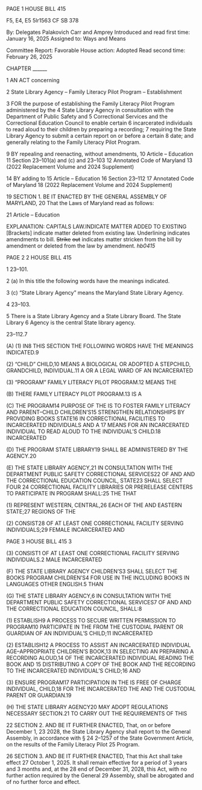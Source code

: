 PAGE 1
HOUSE BILL 415

F5, E4, E5 5lr1563
CF SB 378

By: Delegates Palakovich Carr and Amprey
Introduced and read first time: January 16, 2025
Assigned to: Ways and Means

Committee Report: Favorable
House action: Adopted
Read second time: February 26, 2025

CHAPTER ______

1 AN ACT concerning

2 State Library Agency – Family Literacy Pilot Program – Establishment

3 FOR the purpose of establishing the Family Literacy Pilot Program administered by the
4 State Library Agency in consultation with the Department of Public Safety and
5 Correctional Services and the Correctional Education Council to enable certain
6 incarcerated individuals to read aloud to their children by preparing a recording;
7 requiring the State Library Agency to submit a certain report on or before a certain
8 date; and generally relating to the Family Literacy Pilot Program.

9 BY repealing and reenacting, without amendments,
10 Article – Education
11 Section 23–101(a) and (c) and 23–103
12 Annotated Code of Maryland
13 (2022 Replacement Volume and 2024 Supplement)

14 BY adding to
15 Article – Education
16 Section 23–112
17 Annotated Code of Maryland
18 (2022 Replacement Volume and 2024 Supplement)

19 SECTION 1. BE IT ENACTED BY THE GENERAL ASSEMBLY OF MARYLAND,
20 That the Laws of Maryland read as follows:

21 Article – Education

EXPLANATION: CAPITALS LAW.INDICATE MATTER ADDED TO EXISTING
[Brackets] indicate matter deleted from existing law.
Underlining indicates amendments to bill.
~~Strike~~ ~~out~~ indicates matter stricken from the bill by amendment or deleted from the law by
amendment. *hb0415*

PAGE 2
2 HOUSE BILL 415

1 23–101.

2 (a) In this title the following words have the meanings indicated.

3 (c) “State Library Agency” means the Maryland State Library Agency.

4 23–103.

5 There is a State Library Agency and a State Library Board. The State Library
6 Agency is the central State library agency.

23–112.7

(A) (1) IN8 THIS SECTION THE FOLLOWING WORDS HAVE THE MEANINGS
INDICATED.9

(2) “CHILD” CHILD,10 MEANS A BIOLOGICAL OR ADOPTED A
STEPCHILD, GRANDCHILD, INDIVIDUAL.11 A OR A LEGAL WARD OF AN INCARCERATED

(3) “PROGRAM” FAMILY LITERACY PILOT PROGRAM.12 MEANS THE

(B) THERE FAMILY LITERACY PILOT PROGRAM.13 IS A

(C) THE PROGRAM14 PURPOSE OF THE IS TO FOSTER FAMILY LITERACY AND
PARENT–CHILD CHILDREN’S15 STRENGTHEN RELATIONSHIPS BY PROVIDING BOOKS
STATE16 IN CORRECTIONAL FACILITIES TO INCARCERATED INDIVIDUALS AND A
17 MEANS FOR AN INCARCERATED INDIVIDUAL TO READ ALOUD TO THE
INDIVIDUAL’S CHILD.18 INCARCERATED

(D) THE PROGRAM STATE LIBRARY19 SHALL BE ADMINISTERED BY THE
AGENCY.20

(E) THE STATE LIBRARY AGENCY,21 IN CONSULTATION WITH THE
DEPARTMENT PUBLIC SAFETY CORRECTIONAL SERVICES22 OF AND AND THE
CORRECTIONAL EDUCATION COUNCIL, STATE23 SHALL SELECT FOUR
24 CORRECTIONAL FACILITY LIBRARIES OR PRERELEASE CENTERS TO PARTICIPATE IN
PROGRAM SHALL:25 THE THAT

(1) REPRESENT WESTERN, CENTRAL,26 EACH OF THE AND EASTERN
STATE;27 REGIONS OF THE

(2) CONSIST28 OF AT LEAST ONE CORRECTIONAL FACILITY SERVING
INDIVIDUALS;29 FEMALE INCARCERATED AND

PAGE 3
HOUSE BILL 415 3

(3) CONSIST1 OF AT LEAST ONE CORRECTIONAL FACILITY SERVING
INDIVIDUALS.2 MALE INCARCERATED

(F) THE STATE LIBRARY AGENCY CHILDREN’S3 SHALL SELECT THE BOOKS
PROGRAM CHILDREN’S4 FOR USE IN THE INCLUDING BOOKS IN LANGUAGES OTHER
ENGLISH.5 THAN

(G) THE STATE LIBRARY AGENCY,6 IN CONSULTATION WITH THE
DEPARTMENT PUBLIC SAFETY CORRECTIONAL SERVICES7 OF AND AND THE
CORRECTIONAL EDUCATION COUNCIL, SHALL:8

(1) ESTABLISH9 A PROCESS TO SECURE WRITTEN PERMISSION TO
PROGRAM10 PARTICIPATE IN THE FROM THE CUSTODIAL PARENT OR GUARDIAN OF AN
INDIVIDUAL’S CHILD;11 INCARCERATED

(2) ESTABLISH12 A PROCESS TO ASSIST AN INCARCERATED INDIVIDUAL
AGE–APPROPRIATE CHILDREN’S BOOK,13 IN SELECTING AN PREPARING A RECORDING
ALOUD,14 OF THE INCARCERATED INDIVIDUAL READING THE BOOK AND
15 DISTRIBUTING A COPY OF THE BOOK AND THE RECORDING TO THE INCARCERATED
INDIVIDUAL’S CHILD;16 AND

(3) ENSURE PROGRAM17 PARTICIPATION IN THE IS FREE OF CHARGE
INDIVIDUAL, CHILD,18 FOR THE INCARCERATED THE AND THE CUSTODIAL PARENT OR
GUARDIAN.19

(H) THE STATE LIBRARY AGENCY20 MAY ADOPT REGULATIONS NECESSARY
SECTION.21 TO CARRY OUT THE REQUIREMENTS OF THIS

22 SECTION 2. AND BE IT FURTHER ENACTED, That, on or before December 1,
23 2028, the State Library Agency shall report to the General Assembly, in accordance with §
24 2–1257 of the State Government Article, on the results of the Family Literacy Pilot
25 Program.

26 SECTION 3. AND BE IT FURTHER ENACTED, That this Act shall take effect
27 October 1, 2025. It shall remain effective for a period of 3 years and 3 months and, at the
28 end of December 31, 2028, this Act, with no further action required by the General
29 Assembly, shall be abrogated and of no further force and effect.